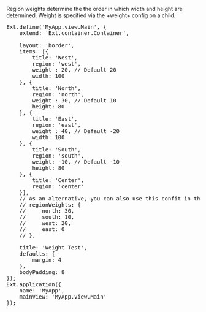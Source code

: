 Region weights determine the the order in which width and height are determined. 
Weight is specified via the +weight+ config on a child. 

<pre class="runnable run">
Ext.define('MyApp.view.Main', {
    extend: 'Ext.container.Container',

    layout: 'border',
    items: [{
        title: 'West',
        region: 'west',
        weight : 20, // Default 20
        width: 100
    }, {
        title: 'North',
        region: 'north',
        weight : 30, // Default 10
        height: 80
    }, {
        title: 'East',
        region: 'east',
        weight : 40, // Default -20
        width: 100
    }, {
        title: 'South',
        region: 'south',
        weight: -10, // Default -10
        height: 80
    }, {
        title: 'Center',
        region: 'center'
    }],
    // As an alternative, you can also use this confit in the parent container.
    // regionWeights: {
    //     north: 30,
    //     south: 10,
    //     west: 20,
    //     east: 0
    // },

    title: 'Weight Test',
    defaults: {
        margin: 4
    },
    bodyPadding: 8
});
Ext.application({
    name: 'MyApp',
    mainView: 'MyApp.view.Main'
});</pre>
